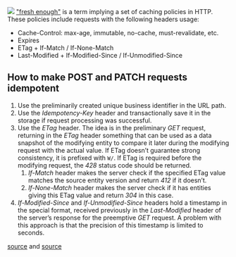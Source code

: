 ![](http_methods.png)
["fresh enough"](https://www.w3.org/Protocols/rfc2616/rfc2616-sec13.html) is a term implying a set of caching policies in HTTP. These policies include requests with the following headers usage:
- Cache-Control: max-age, immutable, no-cache, must-revalidate, etc.
- Expires
- ETag + If-Match / If-None-Match
- Last-Modified + If-Modified-Since / If-Unmodified-Since

## How to make POST and PATCH requests idempotent

1. Use the preliminarily created unique business identifier in the URL path.
2. Use the *Idempotency-Key* header and transactionally save it in the storage if request processing was successful.
3. Use the *ETag* header. The idea is in the preliminary *GET* request, returning in the *ETag* header something that can be used as a data snapshot of the modifying entity to compare it later during the modifying request with the actual value. If ETag doesn’t guarantee strong consistency, it is prefixed with `W/`. If ETag is required before the modifying request, the *428* status code should be returned.
	1. *If-Match* header makes the server check if the specified ETag value matches the source entity version and return *412* if it doesn’t.
	2. *If-None-Match* header makes the server check if it has entities giving this ETag value and return *304* in this case.
4. *If-Modified-Since* and *If-Unmodified-Since* headers hold a timestamp in the special format, received previously in the *Last-Modified* header of the server’s response for the preemptive *GET* request. A problem with this approach is that the precision of this timestamp is limited to seconds.

[source](https://www.mscharhag.com/api-design/rest-making-post-patch-idempotent) and [source](https://www.mscharhag.com/api-design/rest-concurrent-updates)

